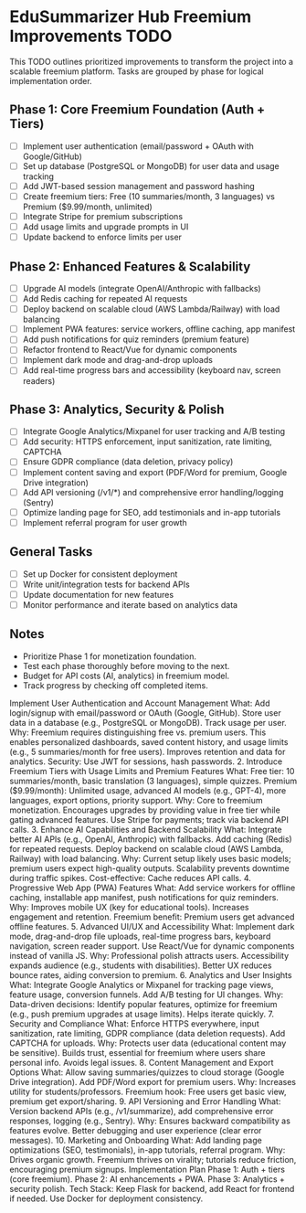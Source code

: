 # EduSummarizer Hub Freemium Improvements TODO

This TODO outlines prioritized improvements to transform the project into a scalable freemium platform. Tasks are grouped by phase for logical implementation order.

## Phase 1: Core Freemium Foundation (Auth + Tiers)
- [ ] Implement user authentication (email/password + OAuth with Google/GitHub)
- [ ] Set up database (PostgreSQL or MongoDB) for user data and usage tracking
- [ ] Add JWT-based session management and password hashing
- [ ] Create freemium tiers: Free (10 summaries/month, 3 languages) vs Premium ($9.99/month, unlimited)
- [ ] Integrate Stripe for premium subscriptions
- [ ] Add usage limits and upgrade prompts in UI
- [ ] Update backend to enforce limits per user

## Phase 2: Enhanced Features & Scalability
- [ ] Upgrade AI models (integrate OpenAI/Anthropic with fallbacks)
- [ ] Add Redis caching for repeated AI requests
- [ ] Deploy backend on scalable cloud (AWS Lambda/Railway) with load balancing
- [ ] Implement PWA features: service workers, offline caching, app manifest
- [ ] Add push notifications for quiz reminders (premium feature)
- [ ] Refactor frontend to React/Vue for dynamic components
- [ ] Implement dark mode and drag-and-drop uploads
- [ ] Add real-time progress bars and accessibility (keyboard nav, screen readers)

## Phase 3: Analytics, Security & Polish
- [ ] Integrate Google Analytics/Mixpanel for user tracking and A/B testing
- [ ] Add security: HTTPS enforcement, input sanitization, rate limiting, CAPTCHA
- [ ] Ensure GDPR compliance (data deletion, privacy policy)
- [ ] Implement content saving and export (PDF/Word for premium, Google Drive integration)
- [ ] Add API versioning (/v1/*) and comprehensive error handling/logging (Sentry)
- [ ] Optimize landing page for SEO, add testimonials and in-app tutorials
- [ ] Implement referral program for user growth

## General Tasks
- [ ] Set up Docker for consistent deployment
- [ ] Write unit/integration tests for backend APIs
- [ ] Update documentation for new features
- [ ] Monitor performance and iterate based on analytics data

## Notes
- Prioritize Phase 1 for monetization foundation.
- Test each phase thoroughly before moving to the next.
- Budget for API costs (AI, analytics) in freemium model.
- Track progress by checking off completed items.


Implement User Authentication and Account Management
What: Add login/signup with email/password or OAuth (Google, GitHub). Store user data in a database (e.g., PostgreSQL or MongoDB). Track usage per user.
Why: Freemium requires distinguishing free vs. premium users. This enables personalized dashboards, saved content history, and usage limits (e.g., 5 summaries/month for free users). Improves retention and data for analytics. Security: Use JWT for sessions, hash passwords.
2. Introduce Freemium Tiers with Usage Limits and Premium Features
What: Free tier: 10 summaries/month, basic translation (3 languages), simple quizzes. Premium ($9.99/month): Unlimited usage, advanced AI models (e.g., GPT-4), more languages, export options, priority support.
Why: Core to freemium monetization. Encourages upgrades by providing value in free tier while gating advanced features. Use Stripe for payments; track via backend API calls.
3. Enhance AI Capabilities and Backend Scalability
What: Integrate better AI APIs (e.g., OpenAI, Anthropic) with fallbacks. Add caching (Redis) for repeated requests. Deploy backend on scalable cloud (AWS Lambda, Railway) with load balancing.
Why: Current setup likely uses basic models; premium users expect high-quality outputs. Scalability prevents downtime during traffic spikes. Cost-effective: Cache reduces API calls.
4. Progressive Web App (PWA) Features
What: Add service workers for offline caching, installable app manifest, push notifications for quiz reminders.
Why: Improves mobile UX (key for educational tools). Increases engagement and retention. Freemium benefit: Premium users get advanced offline features.
5. Advanced UI/UX and Accessibility
What: Implement dark mode, drag-and-drop file uploads, real-time progress bars, keyboard navigation, screen reader support. Use React/Vue for dynamic components instead of vanilla JS.
Why: Professional polish attracts users. Accessibility expands audience (e.g., students with disabilities). Better UX reduces bounce rates, aiding conversion to premium.
6. Analytics and User Insights
What: Integrate Google Analytics or Mixpanel for tracking page views, feature usage, conversion funnels. Add A/B testing for UI changes.
Why: Data-driven decisions: Identify popular features, optimize for freemium (e.g., push premium upgrades at usage limits). Helps iterate quickly.
7. Security and Compliance
What: Enforce HTTPS everywhere, input sanitization, rate limiting, GDPR compliance (data deletion requests). Add CAPTCHA for uploads.
Why: Protects user data (educational content may be sensitive). Builds trust, essential for freemium where users share personal info. Avoids legal issues.
8. Content Management and Export Options
What: Allow saving summaries/quizzes to cloud storage (Google Drive integration). Add PDF/Word export for premium users.
Why: Increases utility for students/professors. Freemium hook: Free users get basic view, premium get export/sharing.
9. API Versioning and Error Handling
What: Version backend APIs (e.g., /v1/summarize), add comprehensive error responses, logging (e.g., Sentry).
Why: Ensures backward compatibility as features evolve. Better debugging and user experience (clear error messages).
10. Marketing and Onboarding
What: Add landing page optimizations (SEO, testimonials), in-app tutorials, referral program.
Why: Drives organic growth. Freemium thrives on virality; tutorials reduce friction, encouraging premium signups.
Implementation Plan
Phase 1: Auth + tiers (core freemium).
Phase 2: AI enhancements + PWA.
Phase 3: Analytics + security polish.
Tech Stack: Keep Flask for backend, add React for frontend if needed. Use Docker for deployment consistency.